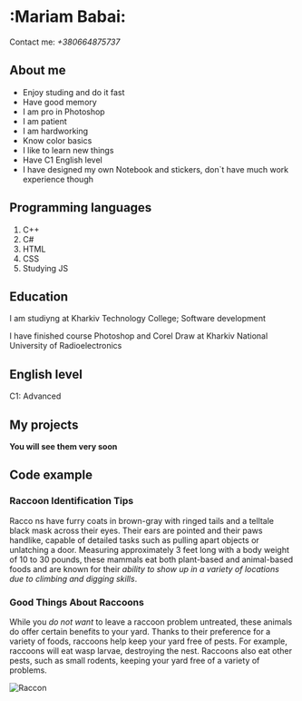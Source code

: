 
# :Mariam Babai:


Contact me: *+380664875737*

## About me<br/>
- Enjoy studing and do it fast
- Have good memory
- I am pro in Photoshop
- I am patient
- I am hardworking
- Know color basics
- I like to learn new things
- Have C1 English level
- I have designed my own Notebook and stickers, don`t have much work experience though
## Programming languages<br/>
1. C++
2. C#
3. HTML
4. CSS
5. Studying JS
## Education<br/>
I am studiyng at Kharkiv Technology College; Software development

I have finished course Photoshop and Corel Draw at Kharkiv National University of Radioelectronics

## English level<br/>
C1: Advanced

## My projects<br/>
**You will see them very soon**

## Code example<br/>
### Raccoon Identification Tips
Racco ns have furry coats in brown-gray with ringed tails and a telltale black mask across their eyes. Their ears are pointed and their paws handlike, capable of detailed tasks such as pulling apart objects or unlatching a door. Measuring approximately 3 feet long with a body weight of 10 to 30 pounds, these mammals eat both plant-based and animal-based foods and are known for their _ability to show up in a variety of locations due to climbing and digging skills_.

### Good Things About Raccoons
While you _do not want_ to leave a raccoon problem untreated, these animals do offer certain benefits to your yard. Thanks to their preference for a variety of foods, raccoons help keep your yard free of pests. For example, raccoons will eat wasp larvae, destroying the nest. Raccoons also eat other pests, such as small rodents, keeping your yard free of a variety of problems.

![Raccon](https://cdn.abcotvs.com/dip/images/5300323_051419-wls-zombie-raccoons-5-vid.jpg?w=1600)







